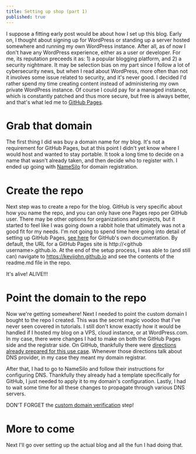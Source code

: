 ```yaml
---
title: Setting up shop (part 1)
published: true
---
```


I suppose a fitting early post would be about how I set up this blog.  Early on, I thought about signing up for WordPress or standing up a server hosted somewhere and running my own WordPress instance.  After all, as of now I don't have any WordPress experience, either as a user or developer.  For me, its reputation preceeds it as: 1) a popular blogging platform, and 2) a security nightmare.  It may be selection bias on my part since I follow a lot of cybersecurity news, but when I read about WordPress, more often than not it involves some issue related to security, and it's never good.  I decided I'd rather spend my time creating content instead of administering my own private WordPress instance.  Of course I could pay for a managed instance, which is constantly patched and thus more secure, but free is always better, and that's what led me to [GitHub Pages](https://pages.github.com/).  

# Grab that domain

The first thing I did was buy a domain name for my blog.  It's not a requirement for GitHub Pages, but at this point I didn't yet know where I would host and wanted to stay portable.  It took a long time to decide on a name that wasn't already taken, and then decide who to register with. I ended up going with [NameSilo](https://www.namesilo.com/) for domain registration.  

# Create the repo

Next step was to create a repo for the blog.  GitHub is very specific about how you name the repo, and you can only have one Pages repo per GitHub user.  There may be other options for organizations and projects,  but it started to feel like I was going down a rabbit hole that ultimately was not a good fit for my needs.  I'm not going to spend time here going into detail of setting up GitHub Pages, [see here](https://docs.github.com/en/pages/getting-started-with-github-pages/creating-a-github-pages-site) for GitHub's own documentation.  By default, the URL for a GitHub Pages site is http://\<github username\>.github.io.  At the end of the setup process, I was able to (and still can) navigate to <https://kevijohn.github.io> and see the contents of the readme.md file in the repo.  

It's alive! ALIVE!!!

# Point the domain to the repo

Now we're getting somewhere!  Next I needed to point the custom domain I bought to the repo I created.  This was the secret magic voodoo that I've never seen covered in tutorials.  I still don't know exactly how it would be handled if I hosted my blog on a VPS, cloud instance, or at WordPress.com.  In my case, there were changes I had to make on both the GitHub Pages side and the registrar side.  On GitHub, thankfully there were [directions already prepared for this use case](https://docs.github.com/en/pages/configuring-a-custom-domain-for-your-github-pages-site/managing-a-custom-domain-for-your-github-pages-site).  Whenever those directions talk about DNS provider, in my case they meant my domain registrar.

After that, I had to go to NameSilo and follow their instructions for configuring DNS.  Thankfully they already had a template specifically for GitHub, I just needed to apply it to my domain's configuration.  Lastly, I had to wait some time for all these changes to propagate through various DNS servers.

DON'T FORGET the [custom domain verification](https://docs.github.com/en/pages/configuring-a-custom-domain-for-your-github-pages-site/verifying-your-custom-domain-for-github-pages) step!

# More to come

Next I'll go over setting up the actual blog and all the fun I had doing that.